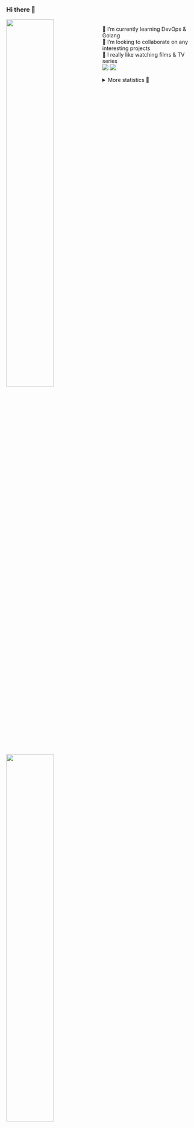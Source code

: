 ### Hi there 👋


[<img align="left" width="50%" src="https://github-readme-stats.vercel.app/api?username=rufusnufus&hide=issues&show_icons=true&count_private=true&theme=transparent&title_color=FF6F40&text_color=FBF9F8&icon_color=F48242&hide_border=true&hide_title=true#gh-dark-mode-only">](https://metrics.lecoq.io/rufusnufus#gh-dark-mode-only)
[<img align="left" width="50%" src="https://github-readme-stats.vercel.app/api?username=rufusnufus&hide=issues&show_icons=true&count_private=true&theme=transparent&title_color=FF6533&text_color=4D4644&icon_color=FF8038&hide_border=true&hide_title=true#gh-light-mode-only">](https://metrics.lecoq.io/rufusnufus#gh-light-mode-only)

<p>
  <br>
  🌱 I’m currently learning DevOps & Golang</br>
  👯 I’m looking to collaborate on any interesting projects</br>
  🎥 I really like watching films & TV series</br>
  <a href="https://linkedin.com/in/rufusnufus"><img src="https://img.shields.io/badge/linkedin-0077B5.svg?style=for-the-badge&logo=linkedin&logoColor=white"/></a>
  <a href="https://t.me/rufusnufus"><img src="https://img.shields.io/badge/-telegram-black?style=for-the-badge&color=blue&logo=telegram"/></a>
</p>

<p text-align="left">
<details>
  <summary>More statistics 👀</summary><br/>

<!--START_SECTION:waka-->
![Code Time](http://img.shields.io/badge/Code%20Time-32%20hrs%2011%20mins-blue)

![Profile Views](http://img.shields.io/badge/Profile%20Views-14-blue)

**I'm an Early 🐤** 

```text
🌞 Morning    117 commits    ████░░░░░░░░░░░░░░░░░░░░░   17.26% 
🌆 Daytime    365 commits    █████████████░░░░░░░░░░░░   53.83% 
🌃 Evening    156 commits    █████░░░░░░░░░░░░░░░░░░░░   23.01% 
🌙 Night      40 commits     █░░░░░░░░░░░░░░░░░░░░░░░░   5.9%

```
📅 **I'm Most Productive on Tuesday** 

```text
Monday       129 commits    ████░░░░░░░░░░░░░░░░░░░░░   19.03% 
Tuesday      134 commits    █████░░░░░░░░░░░░░░░░░░░░   19.76% 
Wednesday    109 commits    ████░░░░░░░░░░░░░░░░░░░░░   16.08% 
Thursday     124 commits    ████░░░░░░░░░░░░░░░░░░░░░   18.29% 
Friday       123 commits    ████░░░░░░░░░░░░░░░░░░░░░   18.14% 
Saturday     33 commits     █░░░░░░░░░░░░░░░░░░░░░░░░   4.87% 
Sunday       26 commits     █░░░░░░░░░░░░░░░░░░░░░░░░   3.83%

```


📊 **This Week I Spent My Time On** 

```text
💬 Programming Languages: 
YAML                     10 hrs 4 mins       ████████████████░░░░░░░░░   64.01% 
HCL                      1 hr 55 mins        ███░░░░░░░░░░░░░░░░░░░░░░   12.22% 
Terraform                1 hr 23 mins        ██░░░░░░░░░░░░░░░░░░░░░░░   8.88% 
Python                   55 mins             █░░░░░░░░░░░░░░░░░░░░░░░░   5.9% 
Other                    27 mins             ░░░░░░░░░░░░░░░░░░░░░░░░░   2.87%

🔥 Editors: 
VS Code                  15 hrs 19 mins      ████████████████████████░   97.29% 
iTerm2                   25 mins             ░░░░░░░░░░░░░░░░░░░░░░░░░   2.71%

```

**I Mostly Code in Python** 

```text
Python                   9 repos             ███████░░░░░░░░░░░░░░░░░░   28.12% 
Java                     4 repos             ███░░░░░░░░░░░░░░░░░░░░░░   12.5% 
Jupyter Notebook         4 repos             ███░░░░░░░░░░░░░░░░░░░░░░   12.5% 
JavaScript               3 repos             ██░░░░░░░░░░░░░░░░░░░░░░░   9.38% 
HTML                     3 repos             ██░░░░░░░░░░░░░░░░░░░░░░░   9.38%

```



 Last Updated on 13/12/2022 00:43:41 UTC
<!--END_SECTION:waka-->

</details>
</p>
